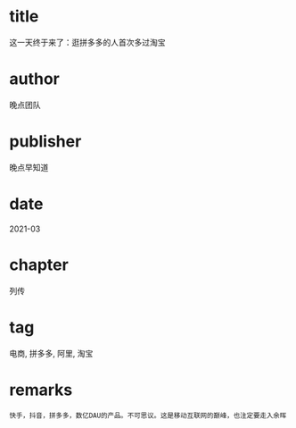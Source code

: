 # title
这一天终于来了：逛拼多多的人首次多过淘宝

# author
晚点团队

# publisher
晚点早知道

# date
2021-03

# chapter
列传

# tag
电商, 拼多多, 阿里, 淘宝

# remarks
`快手，抖音，拼多多，数亿DAU的产品。不可思议。这是移动互联网的巅峰，也注定要走入余晖`
